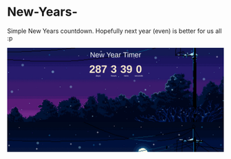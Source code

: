 # New-Years-
Simple New Years countdown. Hopefully next year (even) is better for us all :p


![Screenshot](https://github.com/Raakeshm1738/New-Years-/blob/main/Screenshot.png)

